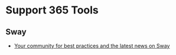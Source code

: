 # Support 365 Tools

## Sway

- [Your community for best practices and the latest news on Sway](https://techcommunity.microsoft.com/t5/sway/ct-p/Sway)
